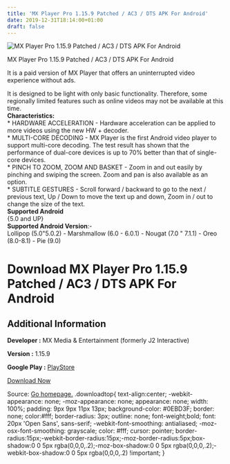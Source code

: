 ```yaml
---
title: 'MX Player Pro 1.15.9 Patched / AC3 / DTS APK For Android'
date: 2019-12-31T18:14:00+01:00
draft: false
---
```


![MX Player Pro 1.15.9 Patched / AC3 / DTS APK For Android](https://i1.wp.com/apkhome.net/wp-content/uploads/2019/12/MX-Player-Pro-1.15.9-Patched.png "MX Player Pro 1.15.9 Patched / AC3 / DTS APK For Android")

  

MX Player Pro 1.15.9 Patched / AC3 / DTS APK For Android

It is a paid version of MX Player that offers an uninterrupted video experience without ads.

It is designed to be light with only basic functionality. Therefore, some regionally limited features such as online videos may not be available at this time.  
**Characteristics:**  
\* HARDWARE ACCELERATION - Hardware acceleration can be applied to more videos using the new HW + decoder.  
\* MULTI-CORE DECODING - MX Player is the first Android video player to support multi-core decoding. The test result has shown that the performance of dual-core devices is up to 70% better than that of single-core devices.  
\* PINCH TO ZOOM, ZOOM AND BASKET - Zoom in and out easily by pinching and swiping the screen. Zoom and pan is also available as an option.  
\* SUBTITLE GESTURES - Scroll forward / backward to go to the next / previous text, Up / Down to move the text up and down, Zoom in / out to change the size of the text.  
**Supported Android**  
{5.0 and UP}  
**Supported Android Version**:-  
Lollipop (5.0"5.0.2) - Marshmallow (6.0 - 6.0.1) - Nougat (7.0 " 7.1.1) - Oreo (8.0-8.1) - Pie (9.0)

Download MX Player Pro 1.15.9 Patched / AC3 / DTS APK For Android
=================================================================

Additional Information
----------------------

**Developer :** MX Media & Entertainment (formerly J2 Interactive)

**Version :** 1.15.9

**Google Play :** [PlayStore](https://play.google.com/store/apps/details?id=com.mxtech.videoplayer.pro)

  

[Download Now](https://store4app.co/post/mx-player-pro-1-15-9-patched-ac3-dts-apk-for-android_1577812418)

  
Source: [Go homepage.](https://store4app.co/post/mx-player-pro-1-15-9-patched-ac3-dts-apk-for-android_1577812418) .downloadtop{ text-align:center; -webkit-appearance: none; -moz-appearance: none; appearance: none; width: 100%; padding: 9px 9px 11px 13px; background-color: #0EBD3F; border: none; color:#fff; border-radius: 3px; outline: none; font-weight;bold; font: 20px 'Open Sans', sans-serif; -webkit-font-smoothing: antialiased; -moz-osx-font-smoothing: grayscale; color: #fff; cursor: pointer; border-radius:15px;-webkit-border-radius:15px;-moz-border-radius:5px;box-shadow:0 0 5px rgba(0,0,0,.2);-moz-box-shadow:0 0 5px rgba(0,0,0,.2);-webkit-box-shadow:0 0 5px rgba(0,0,0,.2) !important; }
